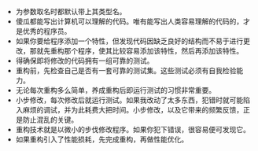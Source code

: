 - 为参数取名时都默认带上其类型名。
- 傻瓜都能写出计算机可以理解的代码。唯有能写出人类容易理解的代码的，才是优秀的程序员。
- 如果你要给程序添加一个特性，但发现代码因缺乏良好的结构而不易于进行更改，那就先重构那个程序，使其比较容易添加该特性，然后再添加该特性。
- 得确保即将修改的代码拥有一组可靠的测试。
- 重构前，先检查自己是否有一套可靠的测试集。这些测试必须有自我检验能力。
- 无论每次重构多么简单，养成重构后即运行测试的习惯非常重要。
- 小步修改，每次修改后就运行测试。如果我改动了太多东西，犯错时就可能陷入麻烦的调试，并为此耗费大把时间。小步修改，以及它带来的频繁反馈，正是防止混乱的关键。
- 重构技术就是以微小的步伐修改程序。如果你犯下错误，很容易便可发现它。
- 如果重构引入了性能损耗，先完成重构，再做性能优化。
